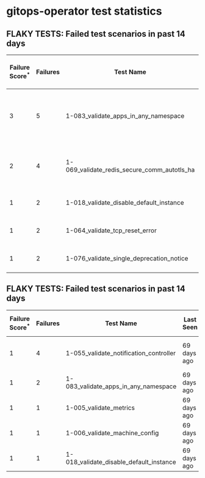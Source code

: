 #  gitops-operator test statistics
## FLAKY TESTS: Failed test scenarios in past 14 days
| Failure Score<sup>*</sup> | Failures | Test Name | Last Seen | PR List and Logs 
|---|---|---|---|---|
| 3 | 5 | 1-083_validate_apps_in_any_namespace  | 69 days ago | 5: [#587](https://github.com/redhat-developer/gitops-operator/pull/587)<sup>[1](https://storage.googleapis.com/origin-ci-test/pr-logs/pull/redhat-developer_gitops-operator/587/pull-ci-redhat-developer-gitops-operator-master-v4.14-kuttl-sequential-periodic/1693595792255750144/build-log.txt)</sup> [#576](https://github.com/redhat-developer/gitops-operator/pull/576)<sup>[1](https://storage.googleapis.com/origin-ci-test/pr-logs/pull/redhat-developer_gitops-operator/576/pull-ci-redhat-developer-gitops-operator-master-v4.14-kuttl-sequential-periodic/1689997648867627008/build-log.txt)</sup> [#540](https://github.com/redhat-developer/gitops-operator/pull/540)<sup>[1](https://storage.googleapis.com/origin-ci-test/pr-logs/pull/redhat-developer_gitops-operator/540/pull-ci-redhat-developer-gitops-operator-master-v4.14-kuttl-sequential-periodic/1689997710049939456/build-log.txt)</sup> [#514](https://github.com/redhat-developer/gitops-operator/pull/514)<sup>[1](https://storage.googleapis.com/origin-ci-test/pr-logs/pull/redhat-developer_gitops-operator/514/pull-ci-redhat-developer-gitops-operator-master-v4.14-kuttl-sequential-periodic/1689997731436695552/build-log.txt)</sup> [#412](https://github.com/redhat-developer/gitops-operator/pull/412)<sup>[1](https://storage.googleapis.com/origin-ci-test/pr-logs/pull/redhat-developer_gitops-operator/412/pull-ci-redhat-developer-gitops-operator-master-v4.14-kuttl-sequential-periodic/1689997960995147776/build-log.txt)</sup> 
| 2 | 4 | 1-069_validate_redis_secure_comm_autotls_ha  | 69 days ago | 4: [#588](https://github.com/redhat-developer/gitops-operator/pull/588)<sup>[1](https://storage.googleapis.com/origin-ci-test/pr-logs/pull/redhat-developer_gitops-operator/588/pull-ci-redhat-developer-gitops-operator-master-v4.14-kuttl-parallel/1693927735589605376/build-log.txt)</sup> [#576](https://github.com/redhat-developer/gitops-operator/pull/576)<sup>[1](https://storage.googleapis.com/origin-ci-test/pr-logs/pull/redhat-developer_gitops-operator/576/pull-ci-redhat-developer-gitops-operator-master-v4.13-kuttl-parallel/1689909833781743616/build-log.txt)</sup> [#544](https://github.com/redhat-developer/gitops-operator/pull/544)<sup>[1](https://storage.googleapis.com/origin-ci-test/pr-logs/pull/redhat-developer_gitops-operator/544/pull-ci-redhat-developer-gitops-operator-master-v4.13-kuttl-parallel/1689909866916745216/build-log.txt)</sup> [#526](https://github.com/redhat-developer/gitops-operator/pull/526)<sup>[1](https://storage.googleapis.com/origin-ci-test/pr-logs/pull/redhat-developer_gitops-operator/526/pull-ci-redhat-developer-gitops-operator-master-v4.14-kuttl-parallel/1689519193839374336/build-log.txt)</sup> 
| 1 | 2 | 1-018_validate_disable_default_instance  | 69 days ago | 2: [#554](https://github.com/redhat-developer/gitops-operator/pull/554)<sup>[1](https://storage.googleapis.com/origin-ci-test/pr-logs/pull/redhat-developer_gitops-operator/554/pull-ci-redhat-developer-gitops-operator-master-v4.14-kuttl-sequential-periodic/1689997688688349184/build-log.txt)</sup> [#540](https://github.com/redhat-developer/gitops-operator/pull/540)<sup>[1](https://storage.googleapis.com/origin-ci-test/pr-logs/pull/redhat-developer_gitops-operator/540/pull-ci-redhat-developer-gitops-operator-master-v4.13-kuttl-sequential/1689909881617780736/build-log.txt)</sup> 
| 1 | 2 | 1-064_validate_tcp_reset_error  | 69 days ago | 2: [#561](https://github.com/redhat-developer/gitops-operator/pull/561)<sup>[1](https://storage.googleapis.com/origin-ci-test/pr-logs/pull/redhat-developer_gitops-operator/561/pull-ci-redhat-developer-gitops-operator-master-v4.14-kuttl-sequential-periodic/1689997672741605376/build-log.txt)</sup> [#554](https://github.com/redhat-developer/gitops-operator/pull/554)<sup>[1](https://storage.googleapis.com/origin-ci-test/pr-logs/pull/redhat-developer_gitops-operator/554/pull-ci-redhat-developer-gitops-operator-master-v4.14-kuttl-sequential-periodic/1689997688688349184/build-log.txt)</sup> 
| 1 | 2 | 1-076_validate_single_deprecation_notice  | 69 days ago | 2: [#588](https://github.com/redhat-developer/gitops-operator/pull/588)<sup>[1](https://storage.googleapis.com/origin-ci-test/pr-logs/pull/redhat-developer_gitops-operator/588/pull-ci-redhat-developer-gitops-operator-master-v4.13-kuttl-sequential/1693927732255133696/build-log.txt)</sup> [#414](https://github.com/redhat-developer/gitops-operator/pull/414)<sup>[1](https://storage.googleapis.com/origin-ci-test/pr-logs/pull/redhat-developer_gitops-operator/414/pull-ci-redhat-developer-gitops-operator-master-v4.13-kuttl-sequential/1689910433688850432/build-log.txt)</sup> 
## FLAKY TESTS: Failed test scenarios in past 14 days
| Failure Score<sup>*</sup> | Failures | Test Name | Last Seen | PR List and Logs 
|---|---|---|---|---|
| 1 | 4 | 1-055_validate_notification_controller  | 69 days ago | 2: [v4.13]<sup>[1](https://storage.googleapis.com/origin-ci-test/logs/periodic-ci-redhat-developer-gitops-operator-master-v4.13-periodic-kuttl-parallel/1691238508879941632/build-log.txt)</sup> [v4.12]<sup>[1](https://storage.googleapis.com/origin-ci-test/logs/periodic-ci-redhat-developer-gitops-operator-master-v4.12-periodic-kuttl-parallel/1690151258607849472/build-log.txt), [2](https://storage.googleapis.com/origin-ci-test/logs/periodic-ci-redhat-developer-gitops-operator-master-v4.12-periodic-kuttl-parallel/1690876088168747008/build-log.txt), [3](https://storage.googleapis.com/origin-ci-test/logs/periodic-ci-redhat-developer-gitops-operator-master-v4.12-periodic-kuttl-parallel/1691963396049604608/build-log.txt)</sup> 
| 1 | 2 | 1-083_validate_apps_in_any_namespace  | 69 days ago | 1: [v4.12]<sup>[1](https://storage.googleapis.com/origin-ci-test/logs/periodic-ci-redhat-developer-gitops-operator-master-v4.12-periodic-kuttl-sequential/1693775341413208064/build-log.txt), [2](https://storage.googleapis.com/origin-ci-test/logs/periodic-ci-redhat-developer-gitops-operator-master-v4.12-periodic-kuttl-sequential/1694137750724284416/build-log.txt)</sup> 
| 1 | 1 | 1-005_validate_metrics  | 69 days ago | 1: [v4.13]<sup>[1](https://storage.googleapis.com/origin-ci-test/logs/periodic-ci-redhat-developer-gitops-operator-master-v4.13-periodic-kuttl-sequential/1691963398566187008/build-log.txt)</sup> 
| 1 | 1 | 1-006_validate_machine_config  | 69 days ago | 1: [v4.13]<sup>[1](https://storage.googleapis.com/origin-ci-test/logs/periodic-ci-redhat-developer-gitops-operator-master-v4.13-periodic-kuttl-sequential/1691963398566187008/build-log.txt)</sup> 
| 1 | 1 | 1-018_validate_disable_default_instance  | 69 days ago | 1: [v4.13]<sup>[1](https://storage.googleapis.com/origin-ci-test/logs/periodic-ci-redhat-developer-gitops-operator-master-v4.13-periodic-kuttl-sequential/1691963398566187008/build-log.txt)</sup> 
